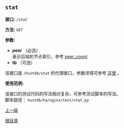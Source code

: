 `stat`
----------

**接口:** `/stat`

**方法:** `GET`

**参数:** 

*  **peer** （必选）  
表示后端机节点索引，参考 [peer_count](peer_count.md)
*  **tb** （可选）  

该接口是 `/hustdb/stat` 的代理接口，参数详情可参考 [这里](../hustdb/hustdb/stat.md) 。

**使用范例:**

该接口的测试代码的写法相对复杂，可参考测试脚本的写法。  
脚本路径： `hustdb/ha/nginx/test/stat.py`

[上一级](../ha.md)

[根目录](../../index.md)